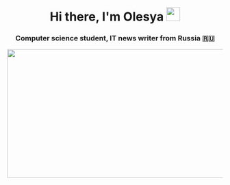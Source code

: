 <h1 align="center">Hi there, I'm Olesya
<img src="https://github.com/blackcater/blackcater/raw/main/images/Hi.gif" height="32"/></h1>
<h3 align="center">Computer science student, IT news writer from Russia 🇷🇺</h3>

<div align="center">
  <img src="https://media.giphy.com/media/v1.Y2lkPTc5MGI3NjExcGpxaTJ6aTY4M2VrYWxrOTd3cDdmZWc3d2Z0NzRkaW12ZGhldjd0NiZlcD12MV9pbnRlcm5hbF9naWZfYnlfaWQmY3Q9Zw/l0HlTGVpr7ejMfP0c/giphy.gif" width="600" height="300"/>
</div>
